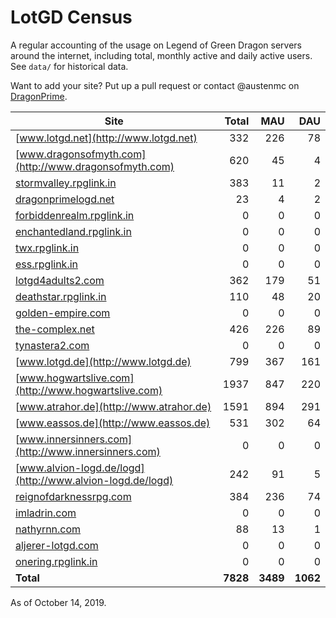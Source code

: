 # LotGD Census
A regular accounting of the usage on Legend of Green Dragon servers around the internet, including total, monthly active and daily active users. See `data/` for historical data.

Want to add your site? Put up a pull request or contact @austenmc on [DragonPrime](http://dragonprime.net).


Site | Total | MAU | DAU
--- | ---:| ---:| ---:
[www.lotgd.net](http://www.lotgd.net)|332|226|78
[www.dragonsofmyth.com](http://www.dragonsofmyth.com)|620|45|4
[stormvalley.rpglink.in](http://stormvalley.rpglink.in)|383|11|2
[dragonprimelogd.net](http://dragonprimelogd.net)|23|4|2
[forbiddenrealm.rpglink.in](http://forbiddenrealm.rpglink.in)|0|0|0
[enchantedland.rpglink.in](http://enchantedland.rpglink.in)|0|0|0
[twx.rpglink.in](http://twx.rpglink.in)|0|0|0
[ess.rpglink.in](http://ess.rpglink.in)|0|0|0
[lotgd4adults2.com](http://lotgd4adults2.com)|362|179|51
[deathstar.rpglink.in](http://deathstar.rpglink.in)|110|48|20
[golden-empire.com](http://golden-empire.com)|0|0|0
[the-complex.net](http://the-complex.net)|426|226|89
[tynastera2.com](http://tynastera2.com)|0|0|0
[www.lotgd.de](http://www.lotgd.de)|799|367|161
[www.hogwartslive.com](http://www.hogwartslive.com)|1937|847|220
[www.atrahor.de](http://www.atrahor.de)|1591|894|291
[www.eassos.de](http://www.eassos.de)|531|302|64
[www.innersinners.com](http://www.innersinners.com)|0|0|0
[www.alvion-logd.de/logd](http://www.alvion-logd.de/logd)|242|91|5
[reignofdarknessrpg.com](http://reignofdarknessrpg.com)|384|236|74
[imladrin.com](http://imladrin.com)|0|0|0
[nathyrnn.com](http://nathyrnn.com)|88|13|1
[aljerer-lotgd.com](http://aljerer-lotgd.com)|0|0|0
[onering.rpglink.in](http://onering.rpglink.in)|0|0|0
**Total**|**7828**|**3489**|**1062**

As of October 14, 2019.
